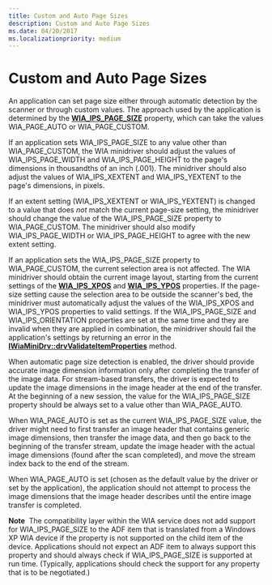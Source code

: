```yaml
---
title: Custom and Auto Page Sizes
description: Custom and Auto Page Sizes
ms.date: 04/20/2017
ms.localizationpriority: medium
---
```


# Custom and Auto Page Sizes


An application can set page size either through automatic detection by the scanner or through custom values. The approach used by the application is determined by the [**WIA\_IPS\_PAGE\_SIZE**](./wia-ips-page-size.md) property, which can take the values WIA\_PAGE\_AUTO or WIA\_PAGE\_CUSTOM.

If an application sets WIA\_IPS\_PAGE\_SIZE to any value other than WIA\_PAGE\_CUSTOM, the WIA minidriver should adjust the values of WIA\_IPS\_PAGE\_WIDTH and WIA\_IPS\_PAGE\_HEIGHT to the page's dimensions in thousandths of an inch (.001). The minidriver should also adjust the values of WIA\_IPS\_XEXTENT and WIA\_IPS\_YEXTENT to the page's dimensions, in pixels.

If an extent setting (WIA\_IPS\_XEXTENT or WIA\_IPS\_YEXTENT) is changed to a value that does *not* match the current page-size setting, the minidriver should change the value of the WIA\_IPS\_PAGE\_SIZE property to WIA\_PAGE\_CUSTOM. The minidriver should also modify WIA\_IPS\_PAGE\_WIDTH or WIA\_IPS\_PAGE\_HEIGHT to agree with the new extent setting.

If an application sets the WIA\_IPS\_PAGE\_SIZE property to WIA\_PAGE\_CUSTOM, the current selection area is not affected. The WIA minidriver should obtain the current image layout, starting from the current settings of the [**WIA\_IPS\_XPOS**](./wia-ips-xpos.md) and [**WIA\_IPS\_YPOS**](./wia-ips-ypos.md) properties. If the page-size setting cause the selection area to be outside the scanner's bed, the minidriver must automatically adjust the values of the WIA\_IPS\_XPOS and WIA\_IPS\_YPOS properties to valid settings. If the WIA\_IPS\_PAGE\_SIZE and WIA\_IPS\_ORIENTATION properties are set at the same time and they are invalid when they are applied in combination, the minidriver should fail the application's settings by returning an error in the [**IWiaMiniDrv::drvValidateItemProperties**](/windows-hardware/drivers/ddi/wiamindr_lh/nf-wiamindr_lh-iwiaminidrv-drvvalidateitemproperties) method.

When automatic page size detection is enabled, the driver should provide accurate image dimension information only after completing the transfer of the image data. For stream-based transfers, the driver is expected to update the image dimensions in the image header at the end of the transfer. At the beginning of a new session, the value for the WIA\_IPS\_PAGE\_SIZE property should be always set to a value other than WIA\_PAGE\_AUTO.

When WIA\_PAGE\_AUTO is set as the current WIA\_IPS\_PAGE\_SIZE value, the driver might need to first transfer an image header that contains generic image dimensions, then transfer the image data, and then go back to the beginning of the transfer stream, update the image header with the actual image dimensions (found after the scan completed), and move the stream index back to the end of the stream.

When WIA\_PAGE\_AUTO is set (chosen as the default value by the driver or set by the application), the application should not attempt to process the image dimensions that the image header describes until the entire image transfer is completed.

**Note**  The compatibility layer within the WIA service does not add support for WIA\_IPS\_PAGE\_SIZE to the ADF item that is translated from a Windows XP WIA device if the property is not supported on the child item of the device. Applications should not expect an ADF item to always support this property and should always check if WIA\_IPS\_PAGE\_SIZE is supported at run time. (Typically, applications should check the support for any property that is to be negotiated.)

 

 

